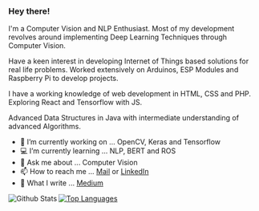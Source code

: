 
### Hey there!

I'm a Computer Vision and NLP Enthusiast. Most of my development revolves around implementing Deep Learning Techniques through Computer Vision.

Have a keen interest in developing Internet of Things based solutions for real life problems. Worked extensively on Arduinos, ESP Modules and Raspberry Pi to develop
projects.

I have a working knowledge of web development in HTML, CSS and PHP. Exploring React and Tensorflow with JS.

Advanced Data Structures in Java with intermediate understanding of advanced Algorithms.

- 🔭 I’m currently working on ... OpenCV, Keras and Tensorflow 
- 💻 I’m currently learning ... NLP, BERT and ROS
- 💬 Ask me about ... Computer Vision 
- 📫 How to reach me ... [Mail](amolikvivian@gmail.com) or [LinkedIn](https://linkedin.com/in/amolikvivian)
- 📝 What I write ... [Medium](https://medium.com/amolikvivian)


<img
align="left"
alt="Github Stats"
src="https://github-readme-stats.vercel.app/api?username=amolikvivian&show_icons=true&hide_border=true"
/>

[![Top Languages](https://github-readme-stats.vercel.app/api/top-langs/?username=amolikvivian&hide=java&layout=compact)](https://github.com/anuraghazra/github-readme-stats)
